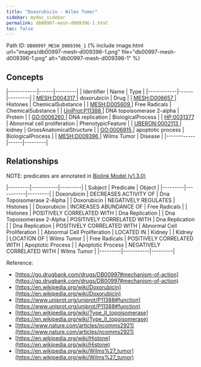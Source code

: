 ```yaml
---
title: "Doxorubicin - Wilms Tumor"
sidebar: mydoc_sidebar
permalink: db00997-mesh-d009396-1.html
toc: false 
---
```



Path ID: `DB00997_MESH_D009396_1`
{% include image.html url="images/db00997-mesh-d009396-1.png" file="db00997-mesh-d009396-1.png" alt="db00997-mesh-d009396-1" %}

## Concepts

|------------|------|---------|
| Identifier | Name | Type    |
|------------|------|---------|
| <a href="https://identifiers.org/MESH:D004317">MESH:D004317 </a> | doxorubicin | Drug |
| <a href="https://identifiers.org/MESH:D006657">MESH:D006657 </a> | Histones | ChemicalSubstance |
| <a href="https://identifiers.org/MESH:D005609">MESH:D005609 </a> | Free Radicals | ChemicalSubstance |
| <a href="https://identifiers.org/UniProt:P11388">UniProt:P11388 </a> | DNA topoisomerase 2-alpha | Protein |
| <a href="https://identifiers.org/GO:0006260">GO:0006260 </a> | DNA replication | BiologicalProcess |
| <a href="https://identifiers.org/HP:0031377">HP:0031377 </a> | Abnormal cell proliferation | PhenotypicFeature |
| <a href="https://identifiers.org/UBERON:0002113">UBERON:0002113 </a> | kidney | GrossAnatomicalStructure |
| <a href="https://identifiers.org/GO:0006915">GO:0006915 </a> | apoptotic process | BiologicalProcess |
| <a href="https://identifiers.org/MESH:D009396">MESH:D009396 </a> | Wilms Tumor | Disease |
|------------|------|---------|

## Relationships


NOTE: predicates are annotated in <a href="https://github.com/biolink/biolink-model/releases/tag/v1.3.0">Biolink Model (v1.3.0)</a>

|---------|-----------|---------|
| Subject | Predicate | Object  |
|---------|-----------|---------|
| Doxorubicin | DECREASES ACTIVITY OF | Dna Topoisomerase 2-Alpha |
| Doxorubicin | NEGATIVELY REGULATES | Histones |
| Doxorubicin | INCREASES ABUNDANCE OF | Free Radicals |
| Histones | POSITIVELY CORRELATED WITH | Dna Replication |
| Dna Topoisomerase 2-Alpha | POSITIVELY CORRELATED WITH | Dna Replication |
| Dna Replication | POSITIVELY CORRELATED WITH | Abnormal Cell Proliferation |
| Abnormal Cell Proliferation | LOCATED IN | Kidney |
| Kidney | LOCATION OF | Wilms Tumor |
| Free Radicals | POSITIVELY CORRELATED WITH | Apoptotic Process |
| Apoptotic Process | NEGATIVELY CORRELATED WITH | Wilms Tumor |
|---------|-----------|---------|

Reference: 
  - [https://go.drugbank.com/drugs/DB00997#mechanism-of-action](https://go.drugbank.com/drugs/DB00997#mechanism-of-action)
  - [https://en.wikipedia.org/wiki/Doxorubicin](https://en.wikipedia.org/wiki/Doxorubicin)
  - [https://www.uniprot.org/uniprot/P11388#function](https://www.uniprot.org/uniprot/P11388#function)
  - [https://en.wikipedia.org/wiki/Type_II_topoisomerase](https://en.wikipedia.org/wiki/Type_II_topoisomerase)
  - [https://www.nature.com/articles/ncomms2921](https://www.nature.com/articles/ncomms2921)
  - [https://en.wikipedia.org/wiki/Histone](https://en.wikipedia.org/wiki/Histone)
  - [https://en.wikipedia.org/wiki/Wilms%27_tumor](https://en.wikipedia.org/wiki/Wilms%27_tumor)
